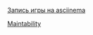 [Запись игры на asciinema](https://asciinema.org/connect/a08371a1-f487-4cd4-bede-d66d12e25a2b)

[Maintability]("https://codeclimate.com/github/vitnov47/metod_PO_lab1")
